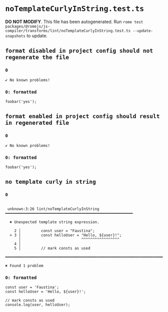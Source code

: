 # `noTemplateCurlyInString.test.ts`

**DO NOT MODIFY**. This file has been autogenerated. Run `rome test packages/@romejs/js-compiler/transforms/lint/noTemplateCurlyInString.test.ts --update-snapshots` to update.

## `format disabled in project config should not regenerate the file`

### `0`

```
✔ No known problems!

```

### `0: formatted`

```
foobar('yes');

```

## `format enabled in project config should result in regenerated file`

### `0`

```
✔ No known problems!

```

### `0: formatted`

```
foobar('yes');

```

## `no template curly in string`

### `0`

```

 unknown:3:26 lint/noTemplateCurlyInString ━━━━━━━━━━━━━━━━━━━━━━━━━━━━━━━━━━━━━━━━━━━━━━━━━━━━━━━━━

  ✖ Unexpected template string expression.

    2 │         const user = "Faustina";
  > 3 │         const helloUser = "Hello, ${user}!";
      │                           ^^^^^^^^^^^^^^^^^ 
    4 │ 
    5 │         // mark consts as used

━━━━━━━━━━━━━━━━━━━━━━━━━━━━━━━━━━━━━━━━━━━━━━━━━━━━━━━━━━━━━━━━━━━━━━━━━━━━━━━━━━━━━━━━━━━━━━━━━━━━

✖ Found 1 problem

```

### `0: formatted`

```
const user = 'Faustina';
const helloUser = 'Hello, ${user}!';

// mark consts as used
console.log(user, helloUser);

```
